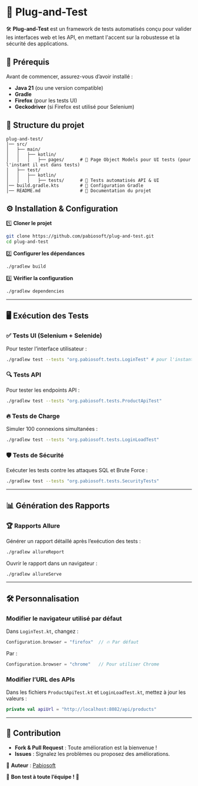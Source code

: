 # 📌 Plug-and-Test

🛠 **Plug-and-Test** est un framework de tests automatisés conçu pour valider les interfaces web et les API, en mettant l'accent sur la robustesse et la sécurité des applications.

## 🚀 **Prérequis**

Avant de commencer, assurez-vous d’avoir installé :
- **Java 21** (ou une version compatible)
- **Gradle**
- **Firefox** (pour les tests UI)
- **Geckodriver** (si Firefox est utilisé pour Selenium)

## 📂 **Structure du projet**

```
plug-and-test/
│── src/
│   ├── main/
│   │   ├── kotlin/
│   │   │   ├── pages/      # 📌 Page Object Models pour UI tests (pour l'instant il est dans tests) 
│   ├── test/
│   │   ├── kotlin/
│   │   │   ├── tests/      # 📌 Tests automatisés API & UI
│── build.gradle.kts        # 📌 Configuration Gradle
│── README.md               # 📌 Documentation du projet
```

## ⚙️ **Installation & Configuration**

1️⃣ **Cloner le projet**
```sh
git clone https://github.com/pabiosoft/plug-and-test.git
cd plug-and-test
```

2️⃣ **Configurer les dépendances**
```sh
./gradlew build
```

3️⃣ **Vérifier la configuration**
```sh
./gradlew dependencies
```

---

## 🖥️ **Exécution des Tests**

### ✅ **Tests UI (Selenium + Selenide)**
Pour tester l’interface utilisateur :
```sh
./gradlew test --tests "org.pabiosoft.tests.LoginTest" # pour l'instant org.example.tests.someTest
```

### 🔍 **Tests API**
Pour tester les endpoints API :
```sh
./gradlew test --tests "org.pabiosoft.tests.ProductApiTest"
```

### 🔥 **Tests de Charge**
Simuler 100 connexions simultanées :
```sh
./gradlew test --tests "org.pabiosoft.tests.LoginLoadTest"
```

### 🛡 **Tests de Sécurité**
Exécuter les tests contre les attaques SQL et Brute Force :
```sh
./gradlew test --tests "org.pabiosoft.tests.SecurityTests"
```

---

## 📊 **Génération des Rapports**

### 🏆 **Rapports Allure**
Générer un rapport détaillé après l’exécution des tests :
```sh
./gradlew allureReport
```
Ouvrir le rapport dans un navigateur :
```sh
./gradlew allureServe
```

---

## 🛠 **Personnalisation**

### Modifier le navigateur utilisé par défaut
Dans `LoginTest.kt`, changez :
```kotlin
Configuration.browser = "firefox"  // 🔥 Par défaut
```
Par :
```kotlin
Configuration.browser = "chrome"   // Pour utiliser Chrome
```

### Modifier l’URL des APIs
Dans les fichiers `ProductApiTest.kt` et `LoginLoadTest.kt`, mettez à jour les valeurs :
```kotlin
private val apiUrl = "http://localhost:8082/api/products"
```

---

## 🤝 **Contribution**
- **Fork & Pull Request** : Toute amélioration est la bienvenue !
- **Issues** : Signalez les problèmes ou proposez des améliorations.

📌 **Auteur** : [Pabiosoft](https://pabiosoft.com)

🚀 **Bon test à toute l’équipe !** 🎯

